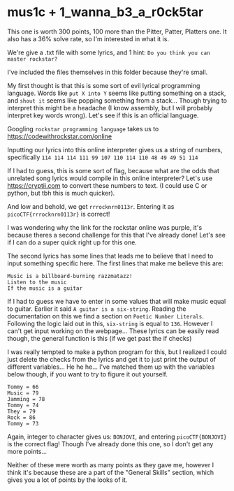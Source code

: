 # mus1c + 1_wanna_b3_a_r0ck5tar

This one is worth 300 points, 100 more than the Pitter, Patter, Platters one. It also has a 36% solve rate, so I'm interested in what it is.

We're give a .txt file with some lyrics, and 1 hint: `Do you think you can master rockstar?`

I've included the files themselves in this folder because they're small.

My first thought is that this is some sort of evil lyrical programming language. Words like `put X into Y` seems like putting something on a stack, and `shout it` seems like popping something from a stack... Though trying to interpret this might be a headache (I know assembly, but I will probably interpret key words wrong). Let's see if this is an official language.

Googling `rockstar programming language` takes us to <https://codewithrockstar.com/online>

Inputting our lyrics into this online interpreter gives us a string of numbers, specifically `114 114 114 111 99 107 110 114 110 48 49 49 51 114`

If I had to guess, this is some sort of flag, because what are the odds that unrelated song lyrics would compile in this online interpreter? Let's use <https://cryptii.com> to convert these numbers to text. (I could use C or python, but tbh this is much quicker).

And low and behold, we get `rrrocknrn0113r`. Entering it as `picoCTF{rrrocknrn0113r}` is correct!

I was wondering why the link for the rockstar online was purple, it's because theres a second challenge for this that I've already done! Let's see if I can do a super quick right up for this one.

The second lyrics has some lines that leads me to believe that I need to input something specific here. The first lines that make me believe this are:

```
Music is a billboard-burning razzmatazz!
Listen to the music             
If the music is a guitar
```

If I had to guess we have to enter in some values that will make music equal to guitar. Earlier it said `A guitar is a six-string`. Reading the documentation on this we find a section on `Poetic Number Literals`. Following the logic laid out in this, `six-string` is equal to `136`. However I can't get input working on the webpage... These lyrics can be easily read though, the general function is this (if we get past the if checks)

I was really tempted to make a python program for this, but I realized I could just delete the checks from the lyrics and get it to just print the output of different variables... He he he... I've matched them up with the variables below though, if you want to try to figure it out yourself.

```
Tommy = 66
Music = 79
Jamming = 78
Tommy = 74
They = 79
Rock = 86
Tommy = 73
```

Again, integer to character gives us: `BONJOVI`, and entering `picoCTF{BONJOVI}` is the correct flag! Though I've already done this one, so I don't get any more points...

Neither of these were worth as many points as they gave me, however I think it's because these are a part of the "General Skills" section, which gives you a lot of points by the looks of it.
